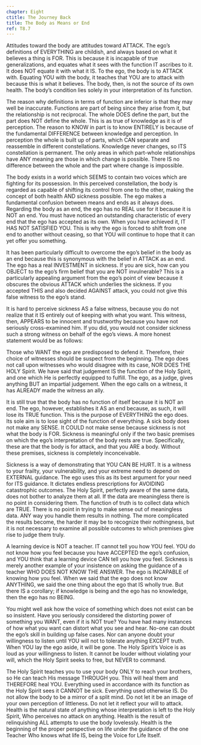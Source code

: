 ```yaml
---
chapter: Eight
ctitle: The Journey Back
title: The Body as Means or End
ref: T8.7
---
```


Attitudes toward the body are attitudes toward ATTACK. The ego’s
definitions of EVERYTHING are childish, and always based on what it
believes a thing is FOR. This is because it is incapable of true
generalizations, and equates what it sees with the function IT ascribes
to it. It does NOT equate it with what it IS. To the ego, the body is to
ATTACK with. Equating YOU with the body, it teaches that YOU are to
attack with because this is what it believes. The body, then, is not the
source of its own health. The body’s condition lies solely in your
interpretation of its function.

The reason why definitions in terms of function are inferior is that
they may well be inaccurate. Functions are part of being since they
arise from it, but the relationship is not reciprocal. The whole DOES
define the part, but the part does NOT define the whole. This is as true
of knowledge as it is of perception. The reason to KNOW in part is to
know ENTIRELY is because of the fundamental DIFFERENCE between knowledge
and perception. In perception
the whole is built up of parts, which CAN separate and reassemble in
different constellations. Knowledge never changes, so ITS constellation
is permanent. The only areas in which part-whole relationships have ANY
meaning are those in which change is possible. There IS no difference
between the whole and the part where change is impossible.

The body exists in a world which SEEMS to contain two voices which are
fighting for its possession. In this perceived constellation, the body
is regarded as capable of shifting its control from one to the other,
making the concept of both health AND sickness possible. The ego makes a
fundamental confusion between means and ends as it always does.
Regarding the body as an end, the ego has no REAL use for it because it
is NOT an end. You must have noticed an outstanding characteristic of
every end that the ego has accepted as its own. When you have achieved
it, IT HAS NOT SATISFIED YOU. This is why the ego is forced to shift
from one end to another without ceasing, so that YOU will continue to
hope that it can yet offer you something.

It has been particularly difficult to overcome the ego’s belief in the
body as an end because this is synonymous with the belief in ATTACK as
an end. The ego has a real INVESTMENT in sickness. If you are sick, how
can you OBJECT to the ego’s firm belief that you are NOT invulnerable?
This is a particularly appealing argument from the ego’s point of view
because it obscures the obvious ATTACK which underlies the sickness. If
you accepted THIS and also decided AGAINST attack, you could not give
this false witness to the ego’s stand.

It is hard to perceive sickness AS a false witness, because you do not
realize that it IS entirely out of keeping with what you want. This
witness, then, APPEARS to be innocent and trustworthy because you have
not seriously cross-examined him. If you did, you would not consider
sickness such a strong witness on behalf of the ego’s views. A more
honest statement would be as follows:

Those who WANT the ego are predisposed to defend it. Therefore, their
choice of witnesses should be suspect from the beginning. The ego does
not call upon witnesses who would disagree with its case, NOR DOES THE
HOLY Spirit. We have said that
judgement IS the function of the Holy Spirit, and one which He is
perfectly equipped to fulfill. The ego, as a judge, gives anything BUT
an impartial judgement. When the ego calls on a witness, it has ALREADY
made the witness an ally.

It is still true that the body has no function of itself because it is
NOT an end. The ego, however, establishes it AS an end because, as such,
it will lose its TRUE function. This is the purpose of EVERYTHING the
ego does. Its sole aim is to lose sight of the function of everything. A
sick body does not make any SENSE. It COULD not make sense because
sickness is not what the body is FOR. Sickness is meaningful only if the
two basic premises on which the ego’s interpretation of the body rests
are true. Specifically, these are that the body is for attack, and that
you ARE a body. Without these premises, sickness is completely
inconceivable.

Sickness is a way of demonstrating that YOU CAN BE HURT. It is a witness
to your frailty, your vulnerability, and your extreme need to depend on
EXTERNAL guidance. The ego uses this as its best argument for your need
for ITS guidance. It dictates endless prescriptions for AVOIDING
catastrophic outcomes. The Holy Spirit, perfectly aware of the same
data, does not bother to analyze them at all. If the data are
meaningless there is no point in considering them. The function of truth
is to collect data which are TRUE. There is no point in trying to make
sense out of meaningless data. ANY way you handle them results in
nothing. The more complicated the results become, the harder it may be
to recognize their nothingness, but it is not necessary to examine all
possible outcomes to which premises give rise to judge them truly.

A learning device is NOT a teacher. IT cannot tell you how YOU feel. YOU
do not know how you feel because you have ACCEPTED the ego’s confusion,
and YOU think that a learning device CAN tell you how you feel. Sickness
is merely another example of your insistence on asking the guidance of a
teacher WHO DOES NOT KNOW THE ANSWER. The ego is INCAPABLE of knowing
how you feel. When we said that the ego does not know ANYTHING, we said
the one thing about the ego that IS wholly true. But there IS a
corollary; if knowledge is being and the ego has no knowledge, then the
ego has no BEING.

You might well ask how the voice of something which does not exist can
be so insistent. Have you seriously considered the distorting power of
something you WANT, even if it is NOT true? You have had many instances
of how what you want can distort what you see and hear. No-one can doubt
the ego’s skill in building up false cases. Nor can anyone doubt your
willingness to listen until YOU will not to tolerate anything EXCEPT
truth. When YOU lay the ego aside, it will be gone. The Holy Spirit’s
Voice is as loud as your willingness to listen. It cannot be louder
without violating your will, which the Holy Spirit seeks to free, but
NEVER to command.

The Holy Spirit teaches you to use your body ONLY to reach your
brothers, so He can teach His message THROUGH you. This will heal them
and THEREFORE heal YOU. Everything used in accordance with its function
as the Holy Spirit sees it CANNOT be sick. Everything used otherwise IS.
Do not allow the body to be a mirror of a split mind. Do not let it be
an image of your own perception of littleness. Do not let it reflect
your will to attack. Health is the natural state of anything whose
interpretation is left to the Holy Spirit, Who perceives no attack on
anything. Health is the result of relinquishing ALL attempts to use the
body lovelessly. Health is the beginning of the proper perspective on
life under the guidance of the one Teacher Who knows what life IS, being
the Voice for Life Itself.

